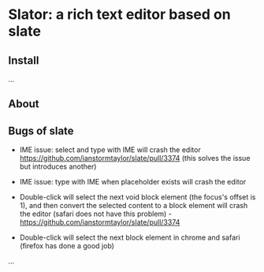 # Slator: a rich text editor based on slate

## Install

...

## About

## Bugs of slate

* IME issue: select and type with IME will crash the editor
  https://github.com/ianstormtaylor/slate/pull/3374 (this solves the issue but introduces another)

* IME issue: type with IME when placeholder exists will crash the editor

* Double-click will select the next void block element (the focus's offset is 1), 
  and then convert the selected content to a block element will crash the editor
  (safari does not have this problem) - https://github.com/ianstormtaylor/slate/pull/3374
  
* Double-click will select the next block element in chrome and safari (firefox has done a good job)


...
